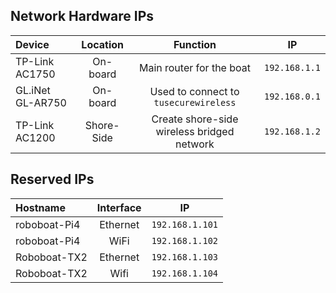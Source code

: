 ## Network Hardware IPs ##

| Device             | Location      | Function                                     | IP            |
| :----------------- |:-------------:| :------------------------------------------: | :------------:|
| TP-Link AC1750     | On-board      | Main router for the boat                     | `192.168.1.1` |
| GL.iNet GL-AR750   | On-board      | Used to connect to `tusecurewireless`        | `192.168.0.1` |
| TP-Link AC1200     | Shore-Side    | Create shore-side wireless bridged network   | `192.168.1.2` |


## Reserved IPs ##

| Hostname             | Interface     | IP              |
| :------------------- |:-------------:| :--------------:|
| roboboat-Pi4         | Ethernet      | `192.168.1.101` |
| roboboat-Pi4         | WiFi          | `192.168.1.102` |
| Roboboat-TX2         | Ethernet      | `192.168.1.103` |
| Roboboat-TX2         | Wifi          | `192.168.1.104` |
